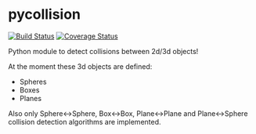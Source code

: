 # pycollision

[![Build Status](https://travis-ci.com/ocordes/pycollision.svg?branch=master)](https://travis-ci.com/ocordes/pycollision)
[![Coverage Status](https://coveralls.io/repos/github/ocordes/pycollision/badge.svg?branch=master&kill_cache=1)](https://coveralls.io/github/ocordes/pycollision?branch=master)


Python module to detect collisions between 2d/3d objects!

At the moment these 3d objects are defined:
* Spheres
* Boxes
* Planes

Also only Sphere<->Sphere, Box<->Box, Plane<->Plane and Plane<->Sphere collision detection algorithms are implemented.
